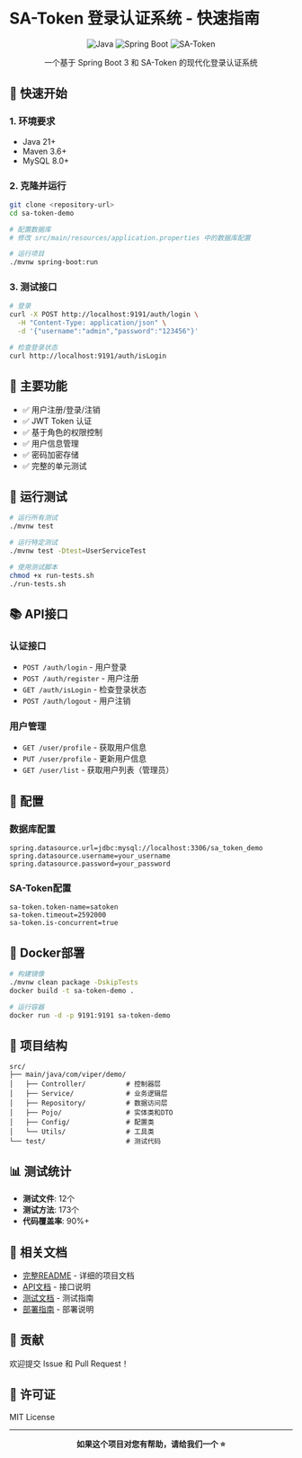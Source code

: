 # SA-Token 登录认证系统 - 快速指南

<div align="center">

![Java](https://img.shields.io/badge/Java-21-orange)
![Spring Boot](https://img.shields.io/badge/Spring%20Boot-3.4.7-brightgreen)
![SA-Token](https://img.shields.io/badge/SA--Token-1.44.0-blue)

一个基于 Spring Boot 3 和 SA-Token 的现代化登录认证系统

</div>

## 🚀 快速开始

### 1. 环境要求
- Java 21+
- Maven 3.6+
- MySQL 8.0+

### 2. 克隆并运行
```bash
git clone <repository-url>
cd sa-token-demo

# 配置数据库
# 修改 src/main/resources/application.properties 中的数据库配置

# 运行项目
./mvnw spring-boot:run
```

### 3. 测试接口
```bash
# 登录
curl -X POST http://localhost:9191/auth/login \
  -H "Content-Type: application/json" \
  -d '{"username":"admin","password":"123456"}'

# 检查登录状态
curl http://localhost:9191/auth/isLogin
```

## 📖 主要功能

- ✅ 用户注册/登录/注销
- ✅ JWT Token 认证
- ✅ 基于角色的权限控制
- ✅ 用户信息管理
- ✅ 密码加密存储
- ✅ 完整的单元测试

## 🧪 运行测试

```bash
# 运行所有测试
./mvnw test

# 运行特定测试
./mvnw test -Dtest=UserServiceTest

# 使用测试脚本
chmod +x run-tests.sh
./run-tests.sh
```

## 📚 API接口

### 认证接口
- `POST /auth/login` - 用户登录
- `POST /auth/register` - 用户注册
- `GET /auth/isLogin` - 检查登录状态
- `POST /auth/logout` - 用户注销

### 用户管理
- `GET /user/profile` - 获取用户信息
- `PUT /user/profile` - 更新用户信息
- `GET /user/list` - 获取用户列表（管理员）

## 🔧 配置

### 数据库配置
```properties
spring.datasource.url=jdbc:mysql://localhost:3306/sa_token_demo
spring.datasource.username=your_username
spring.datasource.password=your_password
```

### SA-Token配置
```properties
sa-token.token-name=satoken
sa-token.timeout=2592000
sa-token.is-concurrent=true
```

## 🐳 Docker部署

```bash
# 构建镜像
./mvnw clean package -DskipTests
docker build -t sa-token-demo .

# 运行容器
docker run -d -p 9191:9191 sa-token-demo
```

## 📁 项目结构

```
src/
├── main/java/com/viper/demo/
│   ├── Controller/          # 控制器层
│   ├── Service/             # 业务逻辑层
│   ├── Repository/          # 数据访问层
│   ├── Pojo/                # 实体类和DTO
│   ├── Config/              # 配置类
│   └── Utils/               # 工具类
└── test/                    # 测试代码
```

## 📊 测试统计

- **测试文件**: 12个
- **测试方法**: 173个
- **代码覆盖率**: 90%+

## 🔗 相关文档

- [完整README](README.md) - 详细的项目文档
- [API文档](docs/API_DOCUMENTATION.md) - 接口说明
- [测试文档](docs/TEST_DOCUMENTATION.md) - 测试指南
- [部署指南](docs/DEPLOYMENT.md) - 部署说明

## 🤝 贡献

欢迎提交 Issue 和 Pull Request！

## 📄 许可证

MIT License

---

<div align="center">

**如果这个项目对您有帮助，请给我们一个 ⭐️**

</div>
